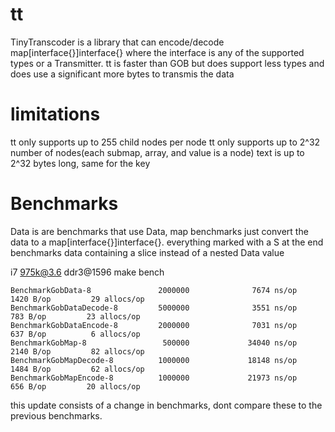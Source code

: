 # tt

TinyTranscoder is a library that can encode/decode map[interface{}]interface{} where the interface is any of the supported types or a Transmitter.
tt is faster than GOB but does support less types and does use a significant more bytes to transmis the data 

# limitations
tt only supports up to 255 child nodes per node
tt only supports up to 2^32 number of nodes(each submap, array, and value is a node)
text is up to 2^32 bytes long, same for the key

# Benchmarks

Data is are benchmarks that use Data, map benchmarks just convert the data to a map[interface{}]interface{}. everything marked with a S at the end benchmarks data containing a slice instead of a nested Data value

i7 975k@3.6 ddr3@1596 make bench
```
BenchmarkGobData-8               2000000              7674 ns/op            1420 B/op         29 allocs/op
BenchmarkGobDataDecode-8         5000000              3551 ns/op             783 B/op         23 allocs/op
BenchmarkGobDataEncode-8         2000000              7031 ns/op             637 B/op          6 allocs/op
BenchmarkGobMap-8                 500000             34040 ns/op            2140 B/op         82 allocs/op
BenchmarkGobMapDecode-8          1000000             18148 ns/op            1484 B/op         62 allocs/op
BenchmarkGobMapEncode-8          1000000             21973 ns/op             656 B/op         20 allocs/op
```
this update consists of a change in benchmarks, dont compare these to the previous benchmarks.